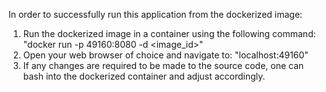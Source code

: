 
In order to successfully run this application from the dockerized image:
1. Run the dockerized image in a container using the following command: "docker run -p 49160:8080 -d <image_id>"
2. Open your web browser of choice and navigate to: "localhost:49160"
3. If any changes are required to be made to the source code, one can bash into the dockerized container and adjust accordingly.
